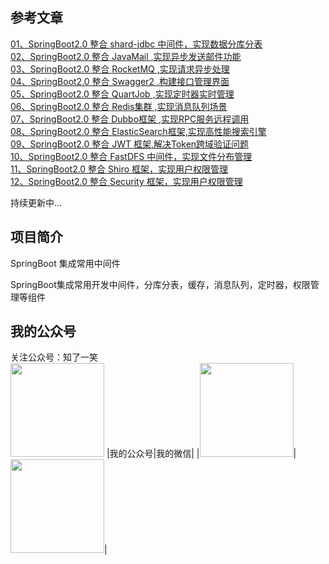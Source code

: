 ## 参考文章

<a href="https://mp.weixin.qq.com/s?__biz=MzU4Njg0MzYwNw==&mid=2247483713&idx=1&sn=cd4228e19d07e0371af7ef06515f4298&chksm=fdf455f9ca83dcef81c44f10bff15a3d3a29553746eef9cad9d4e2a13c5d5709d95a375bff0a&token=949711998&lang=zh_CN#rd">
01、SpringBoot2.0 整合 shard-jdbc 中间件，实现数据分库分表</a><br/>

<a href="https://mp.weixin.qq.com/s?__biz=MzU4Njg0MzYwNw==&mid=2247483740&idx=1&sn=807e5372f14daa59220adecd0f0dc56d&chksm=fdf455e4ca83dcf2632bcf9144a6553e7e16f0ba46a9b59cb21085da05663467d90ad885528c&token=261735462&lang=zh_CN#rd">
02、SpringBoot2.0 整合 JavaMail ,实现异步发送邮件功能</a><br/>

<a href="https://mp.weixin.qq.com/s?__biz=MzU4Njg0MzYwNw==&mid=2247483755&idx=1&sn=9d78e7714ad4621fe5e643593069b186&chksm=fdf455d3ca83dcc5cdfa29de2dab4fee7595fc80a6d73f72cc782591e87c3ac296977daa6bc8&token=261735462&lang=zh_CN#rd">
03、SpringBoot2.0 整合 RocketMQ ,实现请求异步处理</a><br/>

<a href="https://mp.weixin.qq.com/s?__biz=MzU4Njg0MzYwNw==&mid=2247483767&idx=1&sn=fc845a2fb0ee7768946f8739101ac2aa&chksm=fdf455cfca83dcd9de4bac70f6cfa9a88907cdbb4ec7b0c2da13e65efc1a2564eb6599d38bc8&token=261735462&lang=zh_CN#rd">
04、SpringBoot2.0 整合 Swagger2 ,构建接口管理界面</a><br/>

<a href="https://mp.weixin.qq.com/s?__biz=MzU4Njg0MzYwNw==&mid=2247483774&idx=1&sn=e5c2eed4a989bedd5c3b108c7dc18c37&chksm=fdf455c6ca83dcd0bccf71aa07639b8ef514e3b6e6d85c6aeb4bceae30d58f021c9d7ba8590b&token=261735462&lang=zh_CN#rd">
05、SpringBoot2.0 整合 QuartJob ,实现定时器实时管理</a><br/>

<a href="https://mp.weixin.qq.com/s?__biz=MzU4Njg0MzYwNw==&mid=2247483886&idx=1&sn=2158323687acc7713d5d45c21c9558ee&chksm=fdf45556ca83dc409f1c7ce282b4297a0bed9df594796fd921c719f0c77896a183098cb43159&token=872954754&lang=zh_CN#rd">
06、SpringBoot2.0 整合 Redis集群 ,实现消息队列场景</a><br/>

<a href="https://mp.weixin.qq.com/s?__biz=MzU4Njg0MzYwNw==&mid=2247483895&idx=1&sn=4fdc2a307b49a66c37c22c7de62aa323&chksm=fdf4554fca83dc5935e3f36c541a5e03cedd440e14eafa1a577b52f047d98b79b9af891f7330&token=989276463&lang=zh_CN#rd">
07、SpringBoot2.0 整合 Dubbo框架 ,实现RPC服务远程调用</a><br/>

<a href="https://mp.weixin.qq.com/s?__biz=MzU4Njg0MzYwNw==&mid=2247483905&idx=1&sn=f15ecc1ab3065c24854a02741db0aa0c&chksm=fdf456b9ca83dfaf937f370981432f98d2c5d7d0c7638df6206ffd22c2db79b7924c19e90931&token=935482848&lang=zh_CN#rd">
08、SpringBoot2.0 整合 ElasticSearch框架,实现高性能搜索引擎</a><br/>

<a href="https://mp.weixin.qq.com/s?__biz=MzU4Njg0MzYwNw==&mid=2247483909&idx=1&sn=e7a63b160abfd623222a2eb089c3bbce&chksm=fdf456bdca83dfab1feea56ba01a956eee764fd84ae6a198b805458adbb94e5abe5488704186&token=838095302&lang=zh_CN#rd">
09、SpringBoot2.0 整合 JWT 框架,解决Token跨域验证问题</a><br/>

<a href="https://mp.weixin.qq.com/s?__biz=MzU4Njg0MzYwNw==&mid=2247483918&idx=1&sn=189b6f4360c46ca816de85a3205a9fb3&chksm=fdf456b6ca83dfa0f5b0f9c441a8ece1b158792a03e3483ddc702576e9e77f963690c0716e9f&token=1681245262&lang=zh_CN#rd">
10、SpringBoot2.0 整合 FastDFS 中间件，实现文件分布管理</a><br/>

<a href="https://mp.weixin.qq.com/s?__biz=MzU4Njg0MzYwNw==&mid=2247483922&idx=1&sn=f632615588b11840df3a6d17013c7058&chksm=fdf456aaca83dfbc34e13ffd4f05491e6598f3eff7bfeab28b14317cc0f95f939de08eee0c1e&token=1211663505&lang=zh_CN#rd">
11、SpringBoot2.0 整合 Shiro 框架，实现用户权限管理</a><br/>

<a href="https://mp.weixin.qq.com/s?__biz=MzU4Njg0MzYwNw==&mid=2247483938&idx=1&sn=f923b53798f480960862f44ee044ec12&chksm=fdf4569aca83df8c32f49cc1f9d2d9066bb497b2d3fa45ecf97b2e22edaea6e09e405636282e&token=1000382877&lang=zh_CN#rd">
12、SpringBoot2.0 整合 Security 框架，实现用户权限管理</a><br/>

持续更新中...

## 项目简介
SpringBoot 集成常用中间件

SpringBoot集成常用开发中间件，分库分表，缓存，消息队列，定时器，权限管理等组件

## 我的公众号
关注公众号：知了一笑<br/>
<img width="150px" height="150px" src="https://avatars0.githubusercontent.com/u/50793885?s=460&v=4"/>
|我的公众号|我的微信|
|<img width="150px" height="150px" src="https://avatars0.githubusercontent.com/u/50793885?s=460&v=4"/>|<img width="150px" height="150px" src="https://avatars0.githubusercontent.com/u/50793885?s=460&v=4"/>|

